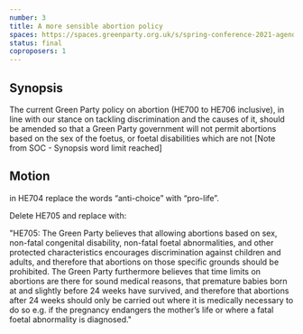 ```yaml
---
number: 3
title: A more sensible abortion policy
spaces: https://spaces.greenparty.org.uk/s/spring-conference-2021-agenda-forum2/?contentId=77161
status: final
coproposers: 1
---
```

## Synopsis

The current Green Party policy on abortion (HE700 to HE706 inclusive), in line with our stance on tackling discrimination and the causes of it, should be amended so that a Green Party government will not permit abortions based on the sex of the foetus, or foetal disabilities which are not [Note from SOC - Synopsis word limit reached]

## Motion

in HE704 replace the words “anti-choice” with “pro-life”.

Delete HE705 and replace with:

"HE705: The Green Party believes that allowing abortions based on sex, non-fatal congenital disability, non-fatal foetal abnormalities, and other protected characteristics encourages discrimination against children and adults, and therefore that abortions on those specific grounds should be prohibited. The Green Party furthermore believes that time limits on abortions are there for sound medical reasons, that premature babies born at and slightly before 24 weeks have survived, and therefore that abortions after 24 weeks should only be carried out where it is medically necessary to do so e.g. if the pregnancy endangers the mother’s life or where a fatal foetal abnormality is diagnosed."
